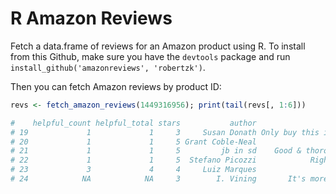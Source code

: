 R Amazon Reviews
=====

Fetch a data.frame of reviews for an Amazon product using R. To install from this Github,
make sure you have the `devtools` package and run `install_github('amazonreviews', 'robertzk')`. 

Then you can fetch Amazon reviews by product ID:

````R
revs <- fetch_amazon_reviews(1449316956); print(tail(revs[, 1:6]))

#    helpful_count helpful_total stars           author                                      title              date
# 19             1             1     3     Susan Donath Only buy this if you want to learn ggplot2 February 16, 2014
# 20             1             1     5 Grant Coble-Neal                                 Great book  February 2, 2014
# 21             1             1     5         jb in sd    Good & thorough resource for scientists November 30, 2013
# 22             1             1     5  Stefano Picozzi            Right content at the right time November 28, 2013
# 23             3             4     4     Luiz Marques                 Good Coverage of the topic  January 14, 2013
# 24            NA            NA     3        I. Vining       It's more for ggplot2 than regular R    March 11, 2014
````

